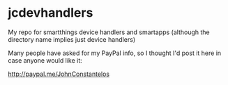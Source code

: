 # jcdevhandlers

My repo for smartthings device handlers and smartapps (although the directory name implies just device handlers)

Many people have asked for my PayPal info, so I thought I'd post it here in case anyone would like it:

http://paypal.me/JohnConstantelos
